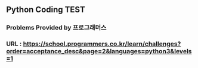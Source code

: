 ## Python Coding TEST

### Problems Provided by 프로그래머스
### URL : https://school.programmers.co.kr/learn/challenges?order=acceptance_desc&page=2&languages=python3&levels=1

